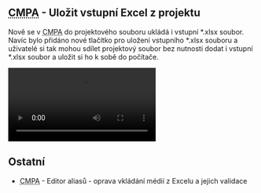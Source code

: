 ﻿---
categories: [fenix]
layout: fenix
---
## <abbr title="Crossmediální postanalýza">CMPA</abbr> - Uložit vstupní Excel z projektu
Nově se v <abbr title="Crossmediální postanalýza">CMPA</abbr> do projektového souboru ukládá i vstupní *.xlsx soubor. Navíc bylo přidáno nové tlačítko pro uložení vstupního *.xlsx souboru a uživatelé si tak mohou sdílet projektový soubor bez nutnosti dodat i vstupní *.xlsx soubor a uložit si ho k sobě do počítače.

<video src="{{site.url}}/data/nazev_souboru.mp4" type="video/mp4" controls></video>

## Ostatní
<ul>
	<li><abbr title="Crossmediální postanalýza">CMPA</abbr> - Editor aliasů - oprava vkládání médií z Excelu a jejich validace</li>
</ul>